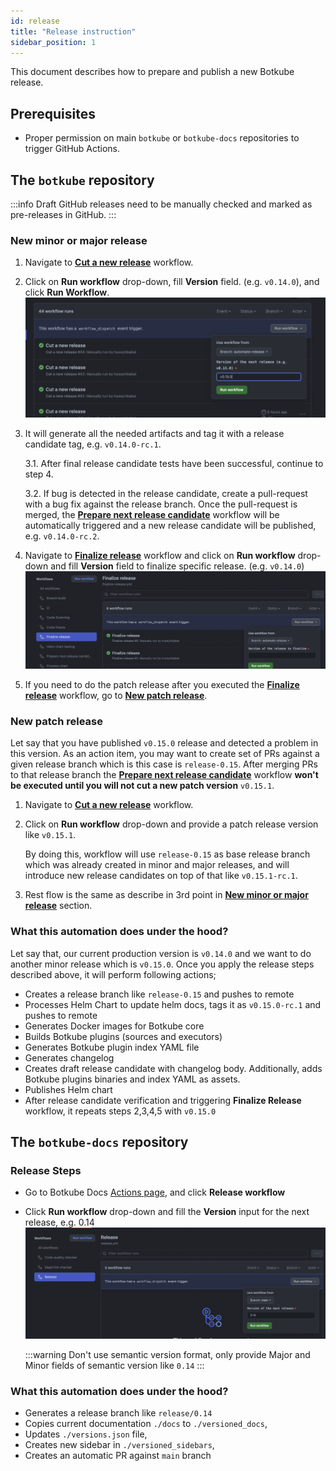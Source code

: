 ```yaml
---
id: release
title: "Release instruction"
sidebar_position: 1
---
```


This document describes how to prepare and publish a new Botkube release.

## Prerequisites

- Proper permission on main `botkube` or `botkube-docs` repositories to trigger GitHub Actions.

## The `botkube` repository

:::info
Draft GitHub releases need to be manually checked and marked as pre-releases in GitHub.
:::

### New minor or major release

1. Navigate to [**Cut a new release**](https://github.com/kubeshop/botkube/actions/workflows/cut-new-release.yml) workflow.
2. Click on **Run workflow** drop-down, fill **Version** field. (e.g. `v0.14.0`), and click **Run Workflow**.
   ![Botkube Release Cut](assets/release_cut_version.png "Botkube Release Cut")
3. It will generate all the needed artifacts and tag it with a release candidate tag, e.g. `v0.14.0-rc.1`.

   3.1. After final release candidate tests have been successful, continue to step 4.

   3.2. If bug is detected in the release candidate, create a pull-request with a bug fix against the release branch. Once the pull-request is merged, the [**Prepare next release candidate**](https://github.com/kubeshop/botkube/actions/workflows/next-rc.yml) workflow will be automatically triggered and a new release candidate will be published, e.g. `v0.14.0-rc.2`.

4. Navigate to [**Finalize release**](https://github.com/kubeshop/botkube/actions/workflows/finalize-release.yml) workflow and click on **Run workflow** drop-down and fill **Version** field to finalize specific release. (e.g. `v0.14.0`)
   ![Botkube Finalize Release](assets/release_finalize.png "Botkube Finalize Release")
5. If you need to do the patch release after you executed the [**Finalize release**](https://github.com/kubeshop/botkube/actions/workflows/finalize-release.yml) workflow, go to [**New patch release**](#new-patch-release).

### New patch release

Let say that you have published `v0.15.0` release and detected a problem in this version. As an action item, you may want to create set of PRs
against a given release branch which is this case is `release-0.15`. After merging PRs to that release branch the [**Prepare next release candidate**](https://github.com/kubeshop/botkube/actions/workflows/next-rc.yml) workflow **won't be executed until you will not cut a new patch version** `v0.15.1`.

1. Navigate to [**Cut a new release**](https://github.com/kubeshop/botkube/actions/workflows/cut-new-release.yml) workflow.
2. Click on **Run workflow** drop-down and provide a patch release version like `v0.15.1`.

   By doing this, workflow will use `release-0.15` as base release branch which was already created in minor and major releases,
   and will introduce new release candidates on top of that like `v0.15.1-rc.1`.

3. Rest flow is the same as describe in 3rd point in [**New minor or major release**](#new-minor-or-major-release) section.

### What this automation does under the hood?

Let say that, our current production version is `v0.14.0` and we want to do another minor release which is `v0.15.0`. Once you apply
the release steps described above, it will perform following actions;

- Creates a release branch like `release-0.15` and pushes to remote
- Processes Helm Chart to update helm docs, tags it as `v0.15.0-rc.1` and pushes to remote
- Generates Docker images for Botkube core
- Builds Botkube plugins (sources and executors)
- Generates Botkube plugin index YAML file
- Generates changelog
- Creates draft release candidate with changelog body. Additionally, adds Botkube plugins binaries and index YAML as assets.
- Publishes Helm chart
- After release candidate verification and triggering **Finalize Release** workflow, it repeats steps 2,3,4,5 with `v0.15.0`

## The `botkube-docs` repository

### Release Steps

- Go to Botkube Docs [Actions page](https://github.com/kubeshop/botkube-docs/actions), and click **Release workflow**
- Click **Run workflow** drop-down and fill the **Version** input for the next release, e.g. 0.14
  ![Botkube Docs Release](assets/docs_release.png "Botkube Docs Release")

  :::warning
  Don't use semantic version format, only provide Major and Minor fields of semantic version like `0.14`
  :::

### What this automation does under the hood?

- Generates a release branch like `release/0.14`
- Copies current documentation `./docs` to `./versioned_docs`,
- Updates `./versions.json` file,
- Creates new sidebar in `./versioned_sidebars`,
- Creates an automatic PR against `main` branch
